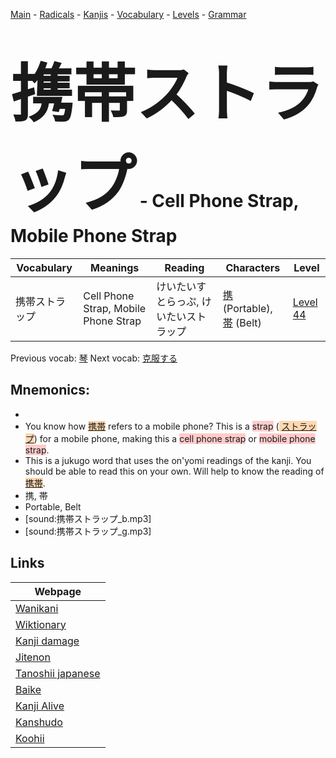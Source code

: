 <style> bigfont {font-size: 100px}</style>
[Main](../README.md) -
[Radicals](../radicals.md) -
[Kanjis](../kanjis.md) -
[Vocabulary](../vocabulary.md) -
[Levels](../levels.md) -
[Grammar](../grammar.md)
# <bigfont> 携帯ストラップ</bigfont> - Cell Phone Strap, Mobile Phone Strap 

| Vocabulary | Meanings | Reading | Characters | Level |
| --- | --- | --- | --- | --- |
| 携帯ストラップ | Cell Phone Strap, Mobile Phone Strap | けいたいすとらっぷ, けいたいストラップ |  [携](../kanjis/携.md) (Portable), [帯](../kanjis/帯.md) (Belt) | [Level 44](../levels/wk_level44.md) |

Previous vocab: [琴](琴.md) Next vocab: [克服する](克服する.md) 

## Mnemonics:

* 
* You know how <span style="background-color:#fed8b1"> [携帯](https://jisho.org/search/携帯)</span> refers to a mobile phone? This is a <span style="background-color:#ffcccb"> strap</span> (<span style="background-color:#fed8b1"> [ストラップ](https://jisho.org/search/ストラップ)</span>) for a mobile phone, making this a <span style="background-color:#ffcccb"> cell phone strap</span> or <span style="background-color:#ffcccb"> mobile phone strap</span>.
* This is a jukugo word that uses the on'yomi readings of the kanji. You should be able to read this on your own. Will help to know the reading of <span style="background-color:#fed8b1"> [携帯](https://jisho.org/search/携帯)</span>.
* 携, 帯
* Portable, Belt
* [sound:携帯ストラップ_b.mp3]
* [sound:携帯ストラップ_g.mp3]


## Links 

| Webpage |
| --- |
| [Wanikani          ](https://www.wanikani.com/kanji/携帯ストラップ) |
| [Wiktionary        ](https://en.wiktionary.org/wiki/携帯ストラップ) |
| [Kanji damage      ](http://www.kanjidamage.com/kanji/search?utf8=✓&q=携帯ストラップ) |
| [Jitenon           ](https://jitenon.com/kanji/携帯ストラップ) |
| [Tanoshii japanese ](https://www.tanoshiijapanese.com/dictionary/kanji.cfm?k=携帯ストラップ) |
| [Baike             ](https://baike.baidu.com/item/携帯ストラップ) |
| [Kanji Alive       ](https://app.kanjialive.com/携帯ストラップ) |
| [Kanshudo          ](https://www.kanshudo.com/searchmn?q=携帯ストラップ) |
| [Koohii            ](https://kanji.koohii.com/study/kanji/携帯ストラップ) |
